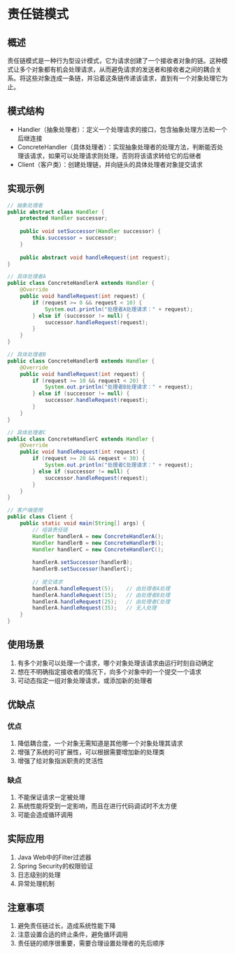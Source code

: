# 责任链模式

## 概述

责任链模式是一种行为型设计模式，它为请求创建了一个接收者对象的链。这种模式让多个对象都有机会处理请求，从而避免请求的发送者和接收者之间的耦合关系。将这些对象连成一条链，并沿着这条链传递该请求，直到有一个对象处理它为止。

## 模式结构

- Handler（抽象处理者）：定义一个处理请求的接口，包含抽象处理方法和一个后继连接
- ConcreteHandler（具体处理者）：实现抽象处理者的处理方法，判断能否处理该请求，如果可以处理请求则处理，否则将该请求转给它的后继者
- Client（客户类）：创建处理链，并向链头的具体处理者对象提交请求

## 实现示例

```java
// 抽象处理者
public abstract class Handler {
    protected Handler successor;
    
    public void setSuccessor(Handler successor) {
        this.successor = successor;
    }
    
    public abstract void handleRequest(int request);
}

// 具体处理者A
public class ConcreteHandlerA extends Handler {
    @Override
    public void handleRequest(int request) {
        if (request >= 0 && request < 10) {
            System.out.println("处理者A处理请求：" + request);
        } else if (successor != null) {
            successor.handleRequest(request);
        }
    }
}

// 具体处理者B
public class ConcreteHandlerB extends Handler {
    @Override
    public void handleRequest(int request) {
        if (request >= 10 && request < 20) {
            System.out.println("处理者B处理请求：" + request);
        } else if (successor != null) {
            successor.handleRequest(request);
        }
    }
}

// 具体处理者C
public class ConcreteHandlerC extends Handler {
    @Override
    public void handleRequest(int request) {
        if (request >= 20 && request < 30) {
            System.out.println("处理者C处理请求：" + request);
        } else if (successor != null) {
            successor.handleRequest(request);
        }
    }
}

// 客户端使用
public class Client {
    public static void main(String[] args) {
        // 组装责任链
        Handler handlerA = new ConcreteHandlerA();
        Handler handlerB = new ConcreteHandlerB();
        Handler handlerC = new ConcreteHandlerC();
        
        handlerA.setSuccessor(handlerB);
        handlerB.setSuccessor(handlerC);
        
        // 提交请求
        handlerA.handleRequest(5);    // 由处理者A处理
        handlerA.handleRequest(15);   // 由处理者B处理
        handlerA.handleRequest(25);   // 由处理者C处理
        handlerA.handleRequest(35);   // 无人处理
    }
}
```

## 使用场景

1. 有多个对象可以处理一个请求，哪个对象处理该请求由运行时刻自动确定
2. 想在不明确指定接收者的情况下，向多个对象中的一个提交一个请求
3. 可动态指定一组对象处理请求，或添加新的处理者

## 优缺点

### 优点

1. 降低耦合度，一个对象无需知道是其他哪一个对象处理其请求
2. 增强了系统的可扩展性，可以根据需要增加新的处理类
3. 增强了给对象指派职责的灵活性

### 缺点

1. 不能保证请求一定被处理
2. 系统性能将受到一定影响，而且在进行代码调试时不太方便
3. 可能会造成循环调用

## 实际应用

1. Java Web中的Filter过滤器
2. Spring Security的权限验证
3. 日志级别的处理
4. 异常处理机制

## 注意事项

1. 避免责任链过长，造成系统性能下降
2. 注意设置合适的终止条件，避免循环调用
3. 责任链的顺序很重要，需要合理设置处理者的先后顺序